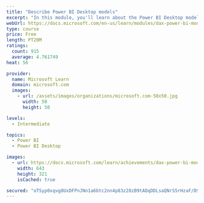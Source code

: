 ```yaml
---
title: "Describe Power BI Desktop models"
excerpt: "In this module, you'll learn about the Power BI Desktop model structure, star schema design basics, analytics queries, and report visual configuration. This module provides a strong foundation on which you can learn to optimize model designs and add model calculations."
webUrl: https://docs.microsoft.com/en-us/learn/modules/dax-power-bi-models/
type: course
price: Free
length: PT20M
ratings:
  count: 915
  average: 4.761749
heat: 56

provider:
  name: Microsoft Learn
  domain: microsoft.com
  images:
    - url: /assets/images/organizations/microsoft.com-50x50.jpg
      width: 50
      height: 50

levels:
  - Intermediate

topics:
  - Power BI
  - Power BI Desktop

images:
  - url: https://docs.microsoft.com/learn/achievements/dax-power-bi-models-social.png
    width: 643
    height: 321
    isCached: true

secured: "oTSyp0xqvg8UxDFPnJNn1a6btc2nn4p83z28zB9tADqDDLsaQNrS5rHzaF/DSFLO/pHlOQa+GQ2FzNyevJbNabWZgfNsXj/KZP33Nvab8J3MnBAPdhajZgLd18bMahZxjSWgNNVv5ZOgiDlRSPTRn1AeJL+KpKmh26xjEUcbeJRmrV6Ec68DzYDncksRJSOPRvsJZR9Zf9t21rV29F+ecsNF75sKPX2rLHutJm0yw2b/wl9o0WPFhO/BE2N0DD0IREYlhBYT2YTRyfAOvREpFoYYtNKUG/EFgYn9TkYnmLeWV8MDMJkmFA8hwm2Hey+zNJpsSyjGCAv1x7khSFiXQLnQ8YCxaTmE/vE7UK3hfbgBTXU93mzGmx+4N2BhMBCFhkW+64A7QBvPwhEGlN/nABGKNjgKmQ04wxUMrHH1UWg=;BWe8T70MBfJCk0qZIL1bNg=="
---
```


